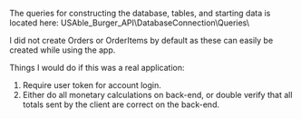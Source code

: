 The queries for constructing the database, tables, and starting data is located here: USAble_Burger_API\DatabaseConnection\Queries\

I did not create Orders or OrderItems by default as these can easily be created while using the app.

Things I would do if this was a real application:
1. Require user token for account login.
2. Either do all monetary calculations on back-end, or double verify that all totals sent by the client are correct on the back-end.
